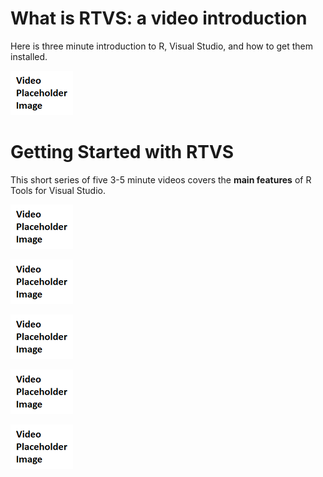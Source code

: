 

# What is RTVS: a video introduction

Here is three minute introduction to R, Visual Studio, and how to get them installed.

[![R Tools for Visual Studio](./media/video-placeholder-image.png)](https://channel9.msdn.com/events/Visual-Studio/?TBD?)


# Getting Started with RTVS

This short series of five 3-5 minute videos covers the **main features** of R Tools for Visual Studio.

[![Video 1: Installing](./media/video-placeholder-image.png)](https://youtu.be/?TBD?)

[![Video 2: Projects](./media/video-placeholder-image.png)](https://youtu.be/?TBD?)

[![Video 3: Editing](./media/video-placeholder-image.png)](https://youtu.be/?TBD?)

[![Video 4: Debugging](./media/video-placeholder-image.png)](https://youtu.be/?TBD?)

[![Video 5: Interactive](./media/video-placeholder-image.png)](https://youtu.be/?TBD?)